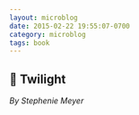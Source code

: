```yaml
---
layout: microblog
date: 2015-02-22 19:55:07-0700
category: microblog
tags: book
---
```

## 📖 Twilight
*By Stephenie Meyer*
